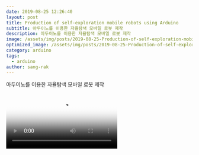 ```yaml
---
date: 2019-08-25 12:26:40
layout: post
title: Production of self-exploration mobile robots using Arduino
subtitle: 아두이노를 이용한 자율탐색 모바일 로봇 제작
description: 아두이노를 이용한 자율탐색 모바일 로봇 제작
image: /assets/img/posts/2019-08-25-Production-of-self-exploration-mobile-robots-using-Arduino.assets/robots using Arduino.png
optimized_image: /assets/img/posts/2019-08-25-Production-of-self-exploration-mobile-robots-using-Arduino.assets/robots using Arduino.png
category: arduino
tags:
  - arduino
author: sang-rak
---
```


아두이노를 이용한 자율탐색 모바일 로봇 제작


<video controls poster="/assets/img/posts/2019-08-25-Production-of-self-exploration-mobile-robots-using-Arduino.assets/robots using Arduino.png">
  <source src="../assets/img/posts/robots using Arduino.mp4">
  <strong>Your browser does not support the video tag.</strong>
</video>


